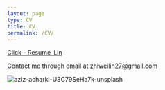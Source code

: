 ```yaml
---
layout: page
type: CV
title: CV
permalink: /CV/
---
```

<div class="update-box">
    <a href="https://github.com/user-attachments/files/18308103/resume_Lin.pdf" target="_blank">Click - Resume_Lin</a>
</div>


Contact me through email at <i class="fas fa-envelope"></i> [zhiweilin27@gmail.com](mailto:zhiweilin27@gmail.com)

![aziz-acharki-U3C79SeHa7k-unsplash](https://github.com/zhiweilin27/zhiweilin27.github.io/assets/111717798/dde6848b-2a7a-4713-9bc2-47ca6d545484)
